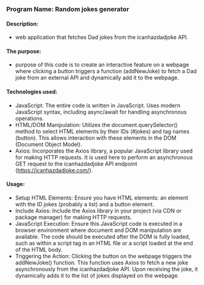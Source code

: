 

### Program Name: Random jokes generator

#### Description:
* web application that fetches Dad jokes from the icanhazdadjoke API.

#### The purpose:
* purpose of this code is to create an interactive feature on a webpage where clicking a button triggers
  a function (addNewJoke) to fetch a Dad joke from an external API and dynamically add it to the webpage.

#### Technologies used:
* JavaScript:
  The entire code is written in JavaScript.
  Uses modern JavaScript syntax, including async/await for handling asynchronous operations.
* HTML/DOM Manipulation:
  Utilizes the document.querySelector() method to select HTML elements by their IDs (#jokes)
  and tag names (button). This allows interaction with these elements in the DOM (Document Object Model).
* Axios:
  Incorporates the Axios library, a popular JavaScript library used for making HTTP requests.
  It is used here to perform an asynchronous GET request to the icanhazdadjoke API endpoint (https://icanhazdadjoke.com/).

#### Usage:
* Setup HTML Elements:
  Ensure you have HTML elements: an element with the ID jokes (probably a list) and a button element.
* Include Axios:
  Include the Axios library in your project (via CDN or package manager) for making HTTP requests.
* JavaScript Execution:
  Ensure this JavaScript code is executed in a browser environment where document and DOM manipulation are available.
  The code should be executed after the DOM is fully loaded, such as within a script tag in an HTML
  file or a script loaded at the end of the HTML body.
* Triggering the Action:
  Clicking the button on the webpage triggers the addNewJoke() function.
  This function uses Axios to fetch a new joke asynchronously from the icanhazdadjoke API.
  Upon receiving the joke, it dynamically adds it to the list of jokes displayed on the webpage.



